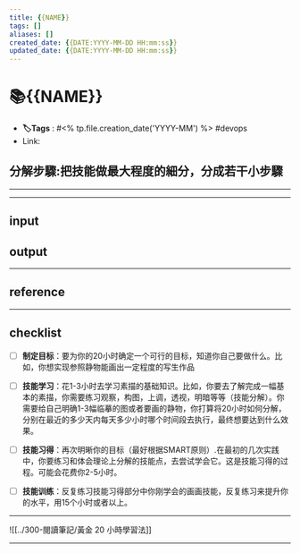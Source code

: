 ```yaml
---
title: {{NAME}}
tags: []
aliases: []
created_date: {{DATE:YYYY-MM-DD HH:mm:ss}}
updated_date: {{DATE:YYYY-MM-DD HH:mm:ss}}
---
```



# 📚{{NAME}}
- **🏷️Tags** :   #<% tp.file.creation_date('YYYY-MM') %> #devops 
- Link: 

## 分解步驟:把技能做最大程度的細分，分成若干小步驟
---

---
## input

## output

---
## reference


---
## checklist
- [ ] **制定目标**：要为你的20小时确定一个可行的目标，知道你自己要做什么。比如，你想实现参照静物能画出一定程度的写生作品
- [ ] **技能学习**：花1-3小时去学习素描的基础知识。比如，你要去了解完成一幅基本的素描，你需要练习观察，构图，上调，透视，明暗等等（技能分解）。你需要给自己明确1-3幅临摹的图或者要画的静物，你打算将20小时如何分解，分别在最近的多少天内每天多少小时哪个时间段去执行，最终想要达到什么效果。
- [ ] **技能习得**：再次明晰你的目标（最好根据SMART原则）.在最初的几次实践中，你要练习和体会理论上分解的技能点，去尝试学会它。这是技能习得的过程。可能会花费你2-5小时。
- [ ] **技能训练**：反复练习技能习得部分中你刚学会的画画技能，反复练习来提升你的水平，用15个小时或者以上。


---
![[../300-閱讀筆記/黃金 20 小時學習法]]

---